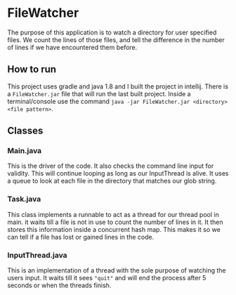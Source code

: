 # FileWatcher
The purpose of this application is to watch a directory for user specified files. We count the lines of those files, and tell the difference in the number of lines if we have encountered them before.
## How to run
This project uses gradle and java 1.8 and I built the project in intellij.
There is a `FileWatcher.jar` file that will run the last built project. Inside a terminal/console
use the command `java -jar FileWatcher.jar <directory> <file pattern>`.

## Classes

### Main.java
This is the driver of the code. It also checks the command line input for validity. This will continue looping as long as our InputThread is alive. It uses a queue to look at each file in the directory that matches our glob string.
### Task.java
This class implements a runnable to act as a thread for our thread pool in main. it waits till a file is not in use to count the number of lines in it. It then stores this information inside a concurrent hash map. This makes it so we can tell if a file has lost or gained lines in the code.
### InputThread.java
This is an implementation of a thread with the sole purpose of watching the users input. It waits till it sees `"quit"` and will end the process after 5 seconds or when the threads finish.
